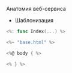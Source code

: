 Анатомия веб-сервиса
* Шаблонизация
```go
<%: func Index(...) %>

<%~ "base.html" %>

<%@ body { %>

<% } %>
```
